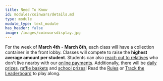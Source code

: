 ```yaml
---
title: Need To Know
id: modules/coinwars/details.md
type: module
module_type: text_module
has_header: false
image: /images/coinwarsdisplay.jpg
---
```

For the week of **March 4th** - **March 8th**, each class will have a collection container in the front lobby. Classes will compete to raise the **highest average amount per student**. Students can also [reach out to relatives](https://colwichhso.wufoo.com/forms/coin-war-2024) who don't live nearby with our [online payments](https://colwichhso.wufoo.com/forms/coin-war-2024). Additionally, there will be [daily prizes](#section5), [raffle baskets](#section7) and [school prizes](#section6)! Read the [Rules](#section9) or [Track the Leaderboard](#section3) to play along.
